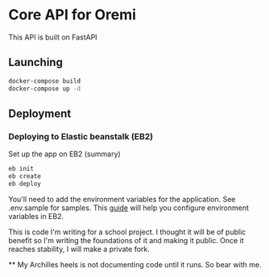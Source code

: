 # Core API for Oremi
This API is built on FastAPI

## Launching
```bash
docker-compose build
docker-compose up -d
```

## Deployment
### Deploying to Elastic beanstalk (EB2)
Set up the app on EB2 (summary)
```bash
eb init
eb create
eb deploy
```
You'll need to add the environment variables for the application. See .env.sample for samples.
This [guide](https://aws.amazon.com/premiumsupport/knowledge-center/elastic-beanstalk-pass-variables/) will help you configure environment variables in EB2.


This is code I'm writing for a school project. I thought it will be of public benefit so I'm writing the foundations of it and making it public. Once it reaches stability, I will make a private fork. 

** My Archilles heels is not documenting code until it runs. So bear with me.
